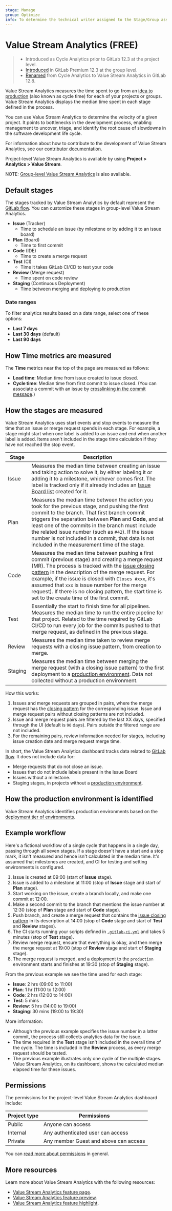 ```yaml
---
stage: Manage
group: Optimize
info: To determine the technical writer assigned to the Stage/Group associated with this page, see https://about.gitlab.com/handbook/engineering/ux/technical-writing/#assignments
---
```


# Value Stream Analytics **(FREE)**

> - Introduced as Cycle Analytics prior to GitLab 12.3 at the project level.
> - [Introduced](https://gitlab.com/gitlab-org/gitlab/-/issues/12077) in GitLab Premium 12.3 at the group level.
> - [Renamed](https://gitlab.com/gitlab-org/gitlab/-/merge_requests/23427) from Cycle Analytics to Value Stream Analytics in GitLab 12.8.

Value Stream Analytics measures the time spent to go from an
[idea to production](https://about.gitlab.com/blog/2016/08/05/continuous-integration-delivery-and-deployment-with-gitlab/#from-idea-to-production-with-gitlab)
(also known as cycle time) for each of your projects or groups. Value Stream Analytics displays the median time
spent in each stage defined in the process.

You can use Value Stream Analytics to determine the velocity of a given
project. It points to bottlenecks in the development process, enabling management
to uncover, triage, and identify the root cause of slowdowns in the software development life cycle.

For information about how to contribute to the development of Value Stream Analytics, see our [contributor documentation](../../development/value_stream_analytics.md).

Project-level Value Stream Analytics is available by using **Project > Analytics > Value Stream**.

NOTE:
[Group-level Value Stream Analytics](../group/value_stream_analytics) is also available.

## Default stages

The stages tracked by Value Stream Analytics by default represent the [GitLab flow](../../topics/gitlab_flow.md). You can customize these stages in group-level Value Stream Analytics.

- **Issue** (Tracker)
  - Time to schedule an issue (by milestone or by adding it to an issue board)
- **Plan** (Board)
  - Time to first commit
- **Code** (IDE)
  - Time to create a merge request
- **Test** (CI)
  - Time it takes GitLab CI/CD to test your code
- **Review** (Merge request)
  - Time spent on code review
- **Staging** (Continuous Deployment)
  - Time between merging and deploying to production

### Date ranges

To filter analytics results based on a date range, select one of these options:

- **Last 7 days**
- **Last 30 days** (default)
- **Last 90 days**

## How Time metrics are measured

The **Time** metrics near the top of the page are measured as follows:

- **Lead time**: Median time from issue created to issue closed.
- **Cycle time**: Median time from first commit to issue closed. (You can associate a commit with an issue by [crosslinking in the commit message](../project/issues/crosslinking_issues.md#from-commit-messages).)

## How the stages are measured

Value Stream Analytics uses start events and stop events to measure the time that an issue or merge request spends in each stage.
For example, a stage might start when one label is added to an issue and end when another label is added.
Items aren't included in the stage time calculation if they have not reached the stop event.

| Stage   | Description   |
|---------|---------------|
| Issue   | Measures the median time between creating an issue and taking action to solve it, by either labeling it or adding it to a milestone, whichever comes first. The label is tracked only if it already includes an [Issue Board list](../project/issue_board.md) created for it. |
| Plan    | Measures the median time between the action you took for the previous stage, and pushing the first commit to the branch. That first branch commit triggers the separation between **Plan** and **Code**, and at least one of the commits in the branch must include the related issue number (such as `#42`). If the issue number is *not* included in a commit, that data is not included in the measurement time of the stage. |
| Code    | Measures the median time between pushing a first commit (previous stage) and creating a merge request (MR). The process is tracked with the [issue closing pattern](../project/issues/managing_issues.md#closing-issues-automatically) in the description of the merge request. For example, if the issue is closed with `Closes #xxx`, it's assumed that `xxx` is issue number for the merge request). If there is no closing pattern, the start time is set to the create time of the first commit. |
| Test    | Essentially the start to finish time for all pipelines. Measures the median time to run the entire pipeline for that project. Related to the time required by GitLab CI/CD to run every job for the commits pushed to that merge request, as defined in the previous stage. |
| Review  | Measures the median time taken to review merge requests with a closing issue pattern, from creation to merge. |
| Staging | Measures the median time between merging the merge request (with a closing issue pattern) to the first deployment to a [production environment](#how-the-production-environment-is-identified). Data not collected without a production environment. |

How this works:

1. Issues and merge requests are grouped in pairs, where the merge request has the
   [closing pattern](../project/issues/managing_issues.md#closing-issues-automatically)
   for the corresponding issue. Issue and merge request pairs without closing patterns are
   not included.
1. Issue and merge request pairs are filtered by the last XX days, specified through the UI
   (default is `90` days). Pairs outside the filtered range are not included.
1. For the remaining pairs, review information needed for stages, including
   issue creation date and merge request merge time.

In short, the Value Stream Analytics dashboard tracks data related to [GitLab flow](../../topics/gitlab_flow.md). It does not include data for:

- Merge requests that do not close an issue.
- Issues that do not include labels present in the Issue Board
- Issues without a milestone.
- Staging stages, in projects without a [production environment](#how-the-production-environment-is-identified).

## How the production environment is identified

Value Stream Analytics identifies production environments based on the
[deployment tier of environments](../../ci/environments/index.md#deployment-tier-of-environments).

## Example workflow

Here's a fictional workflow of a single cycle that happens in a
single day, passing through all seven stages. If a stage doesn't have
a start and a stop mark, it isn't measured and hence isn't calculated in the median
time. It's assumed that milestones are created, and CI for testing and setting
environments is configured.

1. Issue is created at 09:00 (start of **Issue** stage).
1. Issue is added to a milestone at 11:00 (stop of **Issue** stage and start of
   **Plan** stage).
1. Start working on the issue, create a branch locally, and make one commit at
   12:00.
1. Make a second commit to the branch that mentions the issue number at 12:30
   (stop of **Plan** stage and start of **Code** stage).
1. Push branch, and create a merge request that contains the [issue closing pattern](../project/issues/managing_issues.md#closing-issues-automatically)
   in its description at 14:00 (stop of **Code** stage and start of **Test** and
   **Review** stages).
1. The CI starts running your scripts defined in [`.gitlab-ci.yml`](../../ci/yaml/README.md) and
   takes 5 minutes (stop of **Test** stage).
1. Review merge request, ensure that everything is okay, and then merge the merge
   request at 19:00 (stop of **Review** stage and start of **Staging** stage).
1. The merge request is merged, and a deployment to the `production`
   environment starts and finishes at 19:30 (stop of **Staging** stage).

From the previous example we see the time used for each stage:

- **Issue**: 2 hrs (09:00 to 11:00)
- **Plan**: 1 hr (11:00 to 12:00)
- **Code**: 2 hrs (12:00 to 14:00)
- **Test**: 5 mins
- **Review**: 5 hrs (14:00 to 19:00)
- **Staging**: 30 mins (19:00 to 19:30)

More information:

- Although the previous example specifies the issue number in a latter commit, the process
  still collects analytics data for the issue.
- The time required in the **Test** stage isn't included in the overall time of
  the cycle. The time is included in the **Review** process, as every merge request should be
  tested.
- The previous example illustrates only one cycle of the multiple stages. Value
  Stream Analytics, on its dashboard, shows the calculated median elapsed time
  for these issues.

## Permissions

The permissions for the project-level Value Stream Analytics dashboard include:

| Project type | Permissions                           |
|--------------|---------------------------------------|
| Public       | Anyone can access                     |
| Internal     | Any authenticated user can access     |
| Private      | Any member Guest and above can access |

You can [read more about permissions](../../user/permissions.md) in general.

## More resources

Learn more about Value Stream Analytics with the following resources:

- [Value Stream Analytics feature page](https://about.gitlab.com/stages-devops-lifecycle/value-stream-analytics/).
- [Value Stream Analytics feature preview](https://about.gitlab.com/blog/2016/09/16/feature-preview-introducing-cycle-analytics/).
- [Value Stream Analytics feature highlight](https://about.gitlab.com/blog/2016/09/21/cycle-analytics-feature-highlight/).
